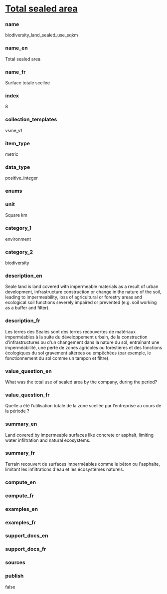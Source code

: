 
# [Total sealed area](#biodiversity_land_sealed_use_sqkm)

### name

biodiversity_land_sealed_use_sqkm

### name_en

Total sealed area

### name_fr

Surface totale scellée

### index

8

### collection_templates

vsme_v1

### item_type

metric

### data_type

positive_integer

### enums



### unit

Square km

### category_1

environment

### category_2

biodiversity

### description_en

Seale land is land covered with impermeable materials as a result of urban development,
infrastructure construction or change in the nature of the soil, leading to impermeability, loss of
agricultural or forestry areas and ecological soil functions severely impaired or prevented
(e.g. soil working as a buffer and filter).

### description_fr

Les terres des Seales sont des terres recouvertes de matériaux imperméables à la suite du
développement urbain, de la construction d'infrastructures ou d'un changement dans la nature du
sol, entraînant une imperméabilité, une perte de zones agricoles ou forestières et des fonctions
écologiques du sol gravement altérées ou empêchées (par exemple, le fonctionnement du sol comme
un tampon et filtre).

### value_question_en

What was the total use of sealed area by the company, during the period?

### value_question_fr

Quelle a été l’utilisation totale de la zone scellée par l’entreprise au cours de la période ?

### summary_en

Land covered by impermeable surfaces like concrete or asphalt, limiting water infiltration and
natural ecosystems.

### summary_fr

Terrain recouvert de surfaces imperméables comme le béton ou l'asphalte, limitant les infiltrations
d'eau et les écosystèmes naturels.

### compute_en



### compute_fr



### examples_en



### examples_fr



### support_docs_en



### support_docs_fr



### sources


### publish

false
